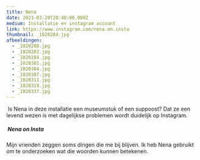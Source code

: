```yaml
---
title: Nena
date: 2021-03-20T20:40:00.000Z
medium: Installatie en instagram account
link: https://www.instagram.com/nena.on.insta
thumbnail: _1020284.jpg
afbeeldingen:
  - _1020280.jpg
  - _1020282.jpg
  - _1020284.jpg
  - _1020301.jpg
  - _1020304.jpg
  - _1020307.jpg
  - _1020311.jpg
  - _1020319.jpg
  - _1020337.jpg
---
```

 Is Nena in deze installatie een museumstuk of een suppoost? Dat ze een levend wezen is met dagelijkse problemen wordt duidelijk op Instagram. 

#####  Nena on Insta 

Mijn vrienden zeggen soms dingen die me bij blijven. Ik heb Nena gebruikt om te onderzoeken wat die woorden kunnen betekenen.
